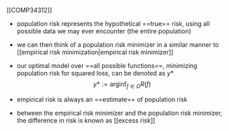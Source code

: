 [[COMP34312]]

- population risk represents the hypothetical ==true== risk, using all possible data we may ever encounter (the entire population)
- we can then think of a population risk minimizer in a similar manner to [[empirical risk minimization|empirical risk minimizer]]

- our optimal model over ==all possible functions==, minimizing population risk for squared loss, can be denoted as $y*$
$$y* := \textrm{arg}\textrm{inf}_{f\in\Omega}R(f)$$
- empirical risk is always an ==estimate== of population risk

- between the empirical risk minimizer and the population risk minimizer, the difference in risk is known as [[excess risk]]